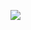 <p align="left">
  <img src="https://thumbs.gfycat.com/RemoteScalyGadwall-size_restricted.gif">
</p>
